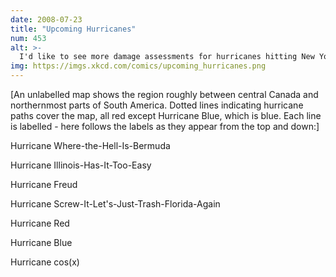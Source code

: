 ```yaml
---
date: 2008-07-23
title: "Upcoming Hurricanes"
num: 453
alt: >-
  I'd like to see more damage assessments for hurricanes hitting New York and flooding Manhattan -- something like the 1938 Long Island Express, but aimed a bit more to the west.  It's just a matter of time.
img: https://imgs.xkcd.com/comics/upcoming_hurricanes.png
---
```

[An unlabelled map shows the region roughly between central Canada and northernmost parts of South America. Dotted lines indicating hurricane paths cover the map, all red except Hurricane Blue, which is blue. Each line is labelled - here follows the labels as they appear from the top and down:]

Hurricane Where-the-Hell-Is-Bermuda

Hurricane Illinois-Has-It-Too-Easy

Hurricane Freud

Hurricane Screw-It-Let's-Just-Trash-Florida-Again

Hurricane Red

Hurricane Blue

Hurricane cos(x)